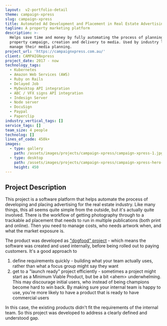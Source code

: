 ```yaml
---
layout:  v2-portfolio-detail
theme: campaign-xpress
slug: campaign-xpress
title: Automated Ad Development and Placement in Real Estate Advertising
tagline: A property marketing platform
description: >-
  Helps save time and money by fully automating the process of planning a
  property campaign, creation and delivery to media. Used by industry leaders to
  manage their media planning.
project_url: 'https://campaignxpress.com.au/'
client: CAMPAIGNxpress
project_date: 2017 - now
technology_tags:
  - Kubernetes
  - Amazon Web Services (AWS)
  - Ruby on Rails
  - Delayed Job
  - MyDesktop API integration
  - ABC / VFX signs API integration
  - Indesign Server
  - Node server
  - DocuSign
  - Paypal
  - Paperclip
industry_vertical_tags: []
service_tags: []
team_size: 4 people
technolog: []
lines_of_code: 450k+
images:
  - type: gallery
    path: /assets/images/projects/campaign-xpress/campaign-xpress-1.jpg
  - type: desktop
    path: /assets/images/projects/campaign-xpress/campaign-xpress-hero-desktop.jpg
    height: 450
---
```


## Project Description

This project is a software platform that helps automate the process of developing and placing advertising for the real estate industry. Like many things, this all seems quite simple from the outside, but it's actually quite involved. There is the workflow of getting photography through to a trackable ad placement that needs to run in multiple publications (both print and online). Then you need to manage costs, who needs artwork when, and what the market exposure is.

The product was developed as ["dogfood" project](https://en.wikipedia.org/wiki/Eating_your_own_dog_food) - which means the software was created and used internally, before being rolled out to paying customers. It's a good approach to

1. define requirements quickly - building what your team actually uses, rather than what a focus group might say they want
2. get to a "launch ready" project efficiently - sometimes a project might start as a Minimum Viable Product, but be a bit \<ahem> underwhelming. This may discourage initial users, who instead of being champions become hard to win back. By making sure your internal team is happy to use, you're more likely to have a product that is ready to have commercial users

In this case, the existing products didn't fit the requirements of the internal team. So this project was developed to address a clearly defined and understood gap.
